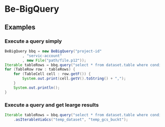 # Be-BigQuery
## Examples
### Execute a query simply
```java
BeBigQuery bbq = new BeBigQuery("project-id"
        , "servic-account"
        , new File("path/file.p12"));
Iterable tableRows = bbq.query("select * from dataset.table where condition=11").asIterable();
for (TableRow row : tableRows) {
    for (TableCell cell : row.getF()) {
        System.out.print(cell.getV().toString() + ",");
    }
    System.out.println();
}
```

### Execute a query and get learge results
```java
Iterable tableRows = bbq.query("select * from dataset.table where condition=11")
    .asIterableViaGcs("temp_dataset", "temp_gcs_buckt");
```
